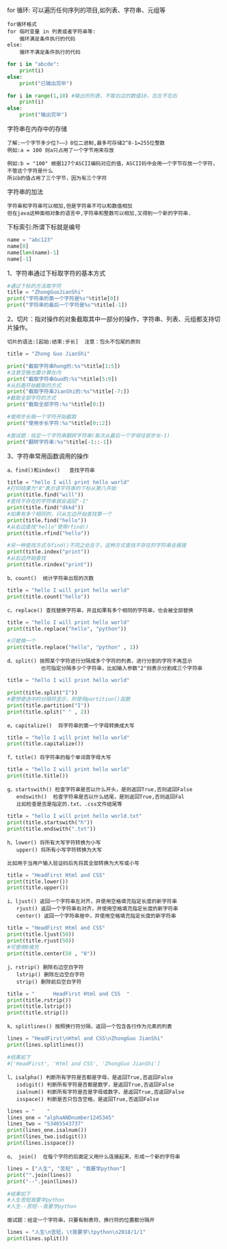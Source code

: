 for 循环: 可以遍历任何序列的项目,如列表、字符串、元组等

	for循环格式
	for 临时变量 in 列表或者字符串等:
		循环满足条件执行的代码
	else:
		循环不满足条件执行的代码

```python
for i in "abcde":
	print(i)
else:
	print("已输出完毕")
```

```python
for i in range(1,10) #输出的列表，不取右边的数值10，包左不包右
	print(i)
else:
	print("输出完毕")
```

字符串在内存中的存储

	了解:一个字节多少位?——》8位二进制,最多可存储2^8-1=255位整数
	例如:a = 100 则a只占用了一个字节用来存放

	例如:b = "100" 根据127个ASCII编码对应的值，ASCII码中会用一个字节存放一个字符，不管这个字符是什么
	所以b的值占用了三个字节，因为有三个字符

字符串的加法

	字符串和字符串可以相加,但是字符串不可以和数值相加
	但在java这种面相对象的语言中,字符串和整数可以相加,又得到一个新的字符串.	

下标索引:所谓下标就是编号

```python
name = "abc123"
name[0]
name[len(name)-1]
name[-1]
```


1、字符串通过下标取字符的基本方式

```python
#通过下标的方法取字符
title = "ZhongGuoJianShi"
print("字符串的第一个字符是%s"%title[0])
print("字符串的最后一个字符是%s"%title[-1])
```

2、切片：指对操作的对象截取其中一部分的操作，字符串、列表、元组都支持切片操作。

    切片的语法:[起始:结束:步长]  注意：包头不包尾的原则
    
```python
title = "Zhong Guo JianShi"

print("截取字符串hong的:%s"%title[1:5])
#注意空格也要计算在内
print("截取字符串Guo的:%s"%title[5:9])
#从后面开始截取的方式
print("截取字符串JianShi的:%s"%title[-7:])
#截取全部字符的方式
print("截取全部字符:%s"%title[0:])

#使用步长隔一个字符开始截取
print("使用步长字符:%s"%title[0::2])

#面试题：给定一个字符串翻转字符串(每次从最后一个字母往前步长-1)
print("翻转字符串:%s"%title[-1::-1])
```

3、字符串常用函数调用的操作

    a、find()和index()   查找字符串
    
```python
title = "hello I will print hello world"
#打印结果为"8"表示该字符串的下标从第八开始
print(title.find("will"))
#查找不存在的字符串就会返回"-1"
print(title.find("dkkd"))
#如果有多个相同的，只从左边开始查找第一个
print(title.find("hello"))
#从右边查找"hello"使用rfind()
print(title.rfind("hello"))

#另一种查找方式与find()不同之处在于，这种方式查找不存在的字符串会报错
print(title.index("print"))
#从右边开始查找
print(title.rindex("print"))
```

    b、count()  统计字符串出现的次数
    
```python
title = "hello I will print hello world"
print(title.count("hello"))
```

    c、replace() 查找替换字符串，并且如果有多个相同的字符串，也会被全部替换
    
```python
title = "hello I will print hello world"
print(title.replace("hello", "python"))

#只替换一个
print(title.replace("hello", "python" , 1))
```

    d、split() 按照某个字符进行分隔成多个字符的列表，进行分割的字符不再显示
               也可指定分隔多少个字符串，比如输入参数"2"则表示分割成三个字符串
                
```python
title = "hello I will print hello world"

print(title.split("I"))
#要想使选中的分隔符显示，则使用partition()函数
print(title.partition("I"))
print(title.split(" " , 2))
```

    e、capitalize()  将字符串的第一个字母转换成大写
    
```python
title = "hello I will print hello world"
print(title.capitalize())
```  

    f、title() 将字符串的每个单词首字母大写
    
```python
title = "hello I will print hello world"
print(title.title())
```

    g、startswith() 检查字符串是否以什么开头，是则返回True,否则返回False
       endswith()  检查字符串是否以什么结尾，是则返回True,否则返回Fal
       比如检查是否是指定的.txt、.css文件结尾等  
       
```python
title = "hello I will print hello world.txt"
print(title.startswith("h"))
print(title.endswith(".txt"))
```    

    h、lower() 将所有大写字符转换为小写
       upper() 将所有小写字符转换为大写
       
    比如用于当用户输入验证码后先将其全部转换为大写或小写
    
```python
title = "HeadFirst Html and CSS"
print(title.lower())
print(title.upper())
```
    i、ljust() 返回一个字符串左对齐，并使用空格填充指定长度的新字符串
       rjust() 返回一个字符串右对齐，并使用空格填充指定长度的新字符串
       center() 返回一个字符串居中，并使用空格填充指定长度的新字符串
         
```python
title = "HeadFirst Html and CSS"
print(title.ljust(50))
print(title.rjust(50))
#可使用0填充
print(title.center(50 , "0"))
```
    j、rstrip() 删除右边空白字符
       lstrip() 删除左边空白字符
       strip() 删除前后空白字符

```python
title = "      HeadFirst Html and CSS  "
print(title.rstrip())
print(title.lstrip())
print(title.strip())
```
    k、splitlines() 按照换行符分隔，返回一个包含各行作为元素的列表
    
```python
lines = "HeadFirst\nHtml and CSS\nZhongGuo JianShi"
print(lines.splitlines())

#结果如下
#['HeadFirst', 'Html and CSS', 'ZhongGuo JianShi']
```

    l、isalpha() 判断所有字符是否都是字母，是返回True,否返回False
       isdigit() 判断所有字符是否都是数字，是返回True,否返回False
       isalnum() 判断所有字符是否是字母或数字，是返回True,否返回False
       isspace() 判断是否只包含空格，是返回True,否返回False

```python
lines = "    "
lines_one = "alphaANDnumber1245345"
lines_two = "53465543737"
print(lines_one.isalnum())
print(lines_two.isdigit())
print(lines.isspace())
```

    o、 join()  在每个字符的后面定义用什么连接起来，形成一个新的字符串
    
```python
lines = ["人生", "苦短" , "我要学python"]
print("".join(lines))
print("--".join(lines))

#结果如下
#人生苦短我要学python
#人生--苦短--我要学python
```

    面试题：给定一个字符串，只要有制表符、换行符的位置都分隔开
    
```python
lines = "人生\n苦短，\t我要学\tpython\n2018/1/1"
print(lines.split())
```
